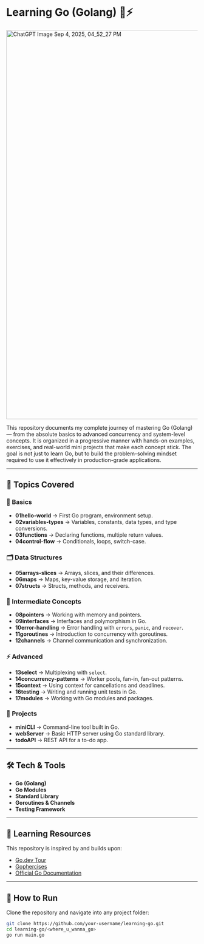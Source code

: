 # Learning Go (Golang) 🐹⚡

<img width="1536" height="1024" alt="ChatGPT Image Sep 4, 2025, 04_52_27 PM" src="https://github.com/user-attachments/assets/51ddc0c7-62dd-4427-b13f-53a71e1513e5" />

This repository documents my complete journey of mastering Go (Golang) — from the absolute basics to advanced concurrency and system-level concepts.
It is organized in a progressive manner with hands-on examples, exercises, and real-world mini projects that make each concept stick.
The goal is not just to learn Go, but to build the problem-solving mindset required to use it effectively in production-grade applications.

---

## 📂 Topics Covered

### 🔰 Basics
- **01hello-world** → First Go program, environment setup.  
- **02variables-types** → Variables, constants, data types, and type conversions.  
- **03functions** → Declaring functions, multiple return values.  
- **04control-flow** → Conditionals, loops, switch-case.  

### 🗂️ Data Structures
- **05arrays-slices** → Arrays, slices, and their differences.  
- **06maps** → Maps, key-value storage, and iteration.  
- **07structs** → Structs, methods, and receivers.  

### 🔧 Intermediate Concepts
- **08pointers** → Working with memory and pointers.  
- **09interfaces** → Interfaces and polymorphism in Go.  
- **10error-handling** → Error handling with `errors`, `panic`, and `recover`.  
- **11goroutines** → Introduction to concurrency with goroutines.  
- **12channels** → Channel communication and synchronization.  

### ⚡ Advanced
- **13select** → Multiplexing with `select`.  
- **14concurrency-patterns** → Worker pools, fan-in, fan-out patterns.  
- **15context** → Using context for cancellations and deadlines.  
- **16testing** → Writing and running unit tests in Go.  
- **17modules** → Working with Go modules and packages.  

### 🚀 Projects
- **miniCLI** → Command-line tool built in Go.  
- **webServer** → Basic HTTP server using Go standard library.  
- **todoAPI** → REST API for a to-do app.  

---

## 🛠️ Tech & Tools
- **Go (Golang)**  
- **Go Modules**  
- **Standard Library**  
- **Goroutines & Channels**  
- **Testing Framework**  

---

## 📖 Learning Resources
This repository is inspired by and builds upon:  
- [Go.dev Tour](https://tour.golang.org/)  
- [Gophercises](https://gophercises.com/)  
- [Official Go Documentation](https://golang.org/doc/)  

---

## 🚀 How to Run
Clone the repository and navigate into any project folder:

```bash
git clone https://github.com/your-username/learning-go.git
cd learning-go/<where_u_wanna_go>
go run main.go
